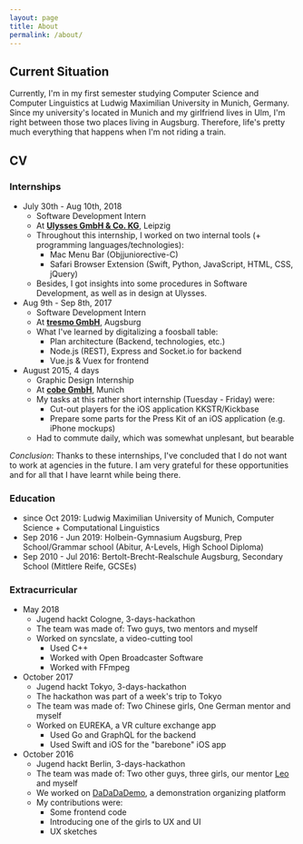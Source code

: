 ```yaml
---
layout: page
title: About
permalink: /about/
---
```


## Current Situation
Currently, I'm in my first semester studying Computer Science and Computer Linguistics at Ludwig Maximilian University in Munich, Germany. Since my university's located in Munich and my girlfriend lives in Ulm, I'm right between those two places living in Augsburg. Therefore, life's pretty much everything that happens when I'm not riding a train.

## CV
### Internships
* July 30th - Aug 10th, 2018
  * Software Development Intern
  * At [**Ulysses GmbH & Co. KG**](https://www.ulysses.app), Leipzig
  * Throughout this internship, I worked on two internal tools (+ programming languages/technologies):
    * Mac Menu Bar (Objjuniorective-C)
    * Safari Browser Extension (Swift, Python, JavaScript, HTML, CSS, jQuery)
  * Besides, I got insights into some procedures in Software Development, as well as in design at Ulysses.
* Aug 9th - Sep 8th, 2017
  * Software Development Intern
  * At [**tresmo GmbH**](https://www.tresmo.de/en/), Augsburg
  * What I've learned by digitalizing a foosball table:
    * Plan architecture (Backend, technologies, etc.)
    * Node.js (REST), Express and Socket.io for backend
    * Vue.js & Vuex for frontend
* August 2015, 4 days
  * Graphic Design Internship
  * At [**cobe GmbH**](https://www.cobeisfresh.com/), Munich
  * My tasks at this rather short internship (Tuesday - Friday) were:
    * Cut-out players for the iOS application KKSTR/Kickbase
    * Prepare some parts for the Press Kit of an iOS application (e.g. iPhone mockups)
  * Had to commute daily, which was somewhat unplesant, but bearable

_Conclusion_: Thanks to these internships, I've concluded that I do not want to work at agencies in the future. I am very grateful for these opportunities and for all that I have learnt while being there.
### Education
* since Oct 2019: Ludwig Maximilian University of Munich, Computer Science + Computational Linguistics
* Sep 2016 - Jun 2019: Holbein-Gymnasium Augsburg, Prep School/Grammar school (Abitur, A-Levels, High School Diploma)
* Sep 2010 - Jul 2016: Bertolt-Brecht-Realschule Augsburg, Secondary School (Mittlere Reife, GCSEs)
### Extracurricular
* May 2018
  * Jugend hackt Cologne, 3-days-hackathon
  * The team was made of: Two guys, two mentors and myself
  * Worked on syncslate, a video-cutting tool
    * Used C++
    * Worked with Open Broadcaster Software
    * Worked with FFmpeg
* October 2017
  * Jugend hackt Tokyo, 3-days-hackathon
  * The hackathon was part of a week's trip to Tokyo
  * The team was made of: Two Chinese girls, One German mentor and myself
  * Worked on EUREKA, a VR culture exchange app
    * Used Go and GraphQL for the backend
    * Used Swift and iOS for the "barebone" iOS app
* October 2016
  * Jugend hackt Berlin, 3-days-hackathon
  * The team was made of: Two other guys, three girls, our mentor [Leo](https://github.com/lennet) and myself
  * We worked on [DaDaDaDemo](https://github.com/Jugendhackt/DaDaDaDemo), a demonstration organizing platform
  * My contributions were:
    * Some frontend code
    * Introducing one of the girls to UX and UI
    * UX sketches

